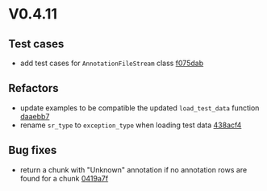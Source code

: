 # V0.4.11
## Test cases
* add test cases for `AnnotationFileStream` class [f075dab](https://github.com/qutang/arus/commit/f075dab)
## Refactors
* update examples to be compatible the updated `load_test_data` function [daaebb7](https://github.com/qutang/arus/commit/daaebb7)
* rename `sr_type` to `exception_type` when loading test data [438acf4](https://github.com/qutang/arus/commit/438acf4)
## Bug fixes
* return a chunk with "Unknown" annotation if no annotation rows are found for a chunk [0419a7f](https://github.com/qutang/arus/commit/0419a7f)
